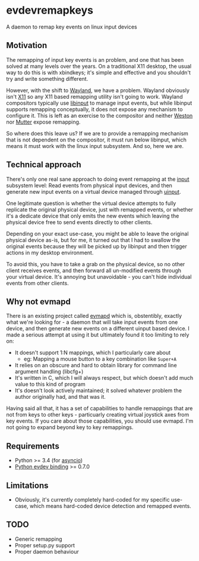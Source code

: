 # evdevremapkeys

A daemon to remap key events on linux input devices

## Motivation

The remapping of input key events is an problem, and one that has been solved
at many levels over the years. On a traditional X11 desktop, the usual way
to do this is with xbindkeys; it's simple and effective and you shouldn't
try and write something different.

However, with the shift to [Wayland](https://wayland.freedesktop.org/), we
have a problem. Wayland obviously isn't [X11](https://www.x.org) so any X11
based remapping utility isn't going to work. Wayland compositors typically use
[libinput](https://www.freedesktop.org/wiki/Software/libinput/) to manage
input events, but while libinput supports remapping conceptually, it does not
expose any mechanism to configure it. This is left as an exercise to the
compositor and neither [Weston](https://github.com/wayland-project/weston)
nor [Mutter](https://github.com/GNOME/mutter) expose remapping.

So where does this leave us? If we are to provide a remapping mechanism that
is not dependent on the compositor, it must run below libinput, which means
it must work with the linux input subsystem. And so, here we are.

## Technical approach

There's only one real sane approach to doing event remapping at the
[input](https://www.kernel.org/doc/html/latest/input/input.html) subsystem
level: Read events from physical input devices, and then generate new input
events on a virtual device managed through
[uinput](https://www.kernel.org/doc/html/latest/input/uinput.html).

One legitimate question is whether the virtual device attempts to fully
replicate the original physical device, just with remapped events, or whether
it's a dedicate device that only emits the new events which leaving the
physical device free to send events directly to other clients.

Depending on your exact use-case, you might be able to leave the original
physical device as-is, but for me, it turned out that I had to swallow the
original events because they will be picked up by libinput and then trigger
actions in my desktop environment.

To avoid this, you have to take a grab on the physical device, so no other
client receives events, and then forward all un-modified events through
your virtual device. It's annoying but unavoidable - you can't hide individual
events from other clients.

## Why not evmapd

There is an existing project called [evmapd](https://github.com/thkala/evmapd)
which is, obstentibly, exactly what we're looking for - a daemon that will
take input events from one device, and then generate new events on a different
uinput based device. I made a serious attempt at using it but ultimately found
it too limiting to rely on:
* It doesn't support 1:N mappings, which I particularly care about
  * eg: Mapping a mouse button to a key combination like `Super+A`
* It relies on an obscure and hard to obtain library for command line
  argument handling (libcfg+)
* It's written in C, which I will always respect, but which doesn't add much
  value to this kind of program
* It's doesn't look actively maintained; it solved whatever problem the author
  originally had, and that was it.

Having said all that, it has a set of capabilities to handle remappings that
are not from keys to other keys - particuarly creating virtual joystick axes
from key events. If you care about those capabilities, you should use evmapd.
I'm not going to expand beyond key to key remappings.

## Requirements

* Python >= 3.4 (for [asyncio](https://docs.python.org/3/library/asyncio.html))
* [Python evdev binding](https://pypi.python.org/pypi/evdev) >= 0.7.0

## Limitations

* Obviously, it's currently completely hard-coded for my specific use-case,
  which means hard-coded device detection and remapped events.

## TODO

* Generic remapping
* Proper setup.py support
* Proper daemon behaviour
